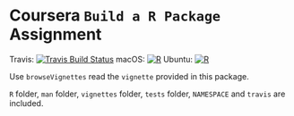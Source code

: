 # Coursera `Build a R Package` Assignment

<!-- badges: start -->
Travis: [![Travis Build Status](https://travis-ci.com/englianhu/wk4package.svg?branch=main)](https://travis-ci.com/englianhu/wk4package) macOS: [![R](https://github.com/englianhu/wk4package/actions/workflows/R-macos.yml/badge.svg)](https://github.com/englianhu/wk4package/actions/workflows/R-macos.yml) Ubuntu: [![R](https://github.com/englianhu/wk4package/actions/workflows/R-ubuntu.yml/badge.svg)](https://github.com/englianhu/wk4package/actions/workflows/R-ubuntu.yml)
<!-- badges: end -->

Use `browseVignettes` read the `vignette` provided in this package.

`R` folder, `man` folder, `vignettes` folder, `tests` folder, `NAMESPACE` and `travis` are included.
